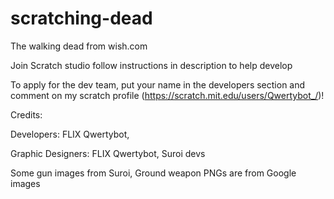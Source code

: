 # scratching-dead
The walking dead from wish.com

Join Scratch studio follow instructions in description to help develop

To apply for the dev team, put your name in the developers section and comment on my scratch profile (https://scratch.mit.edu/users/Qwertybot_/)!

Credits:

Developers: FLIX Qwertybot,


Graphic Designers: FLIX Qwertybot, Suroi devs

Some gun images from Suroi,
Ground weapon PNGs are from Google images
